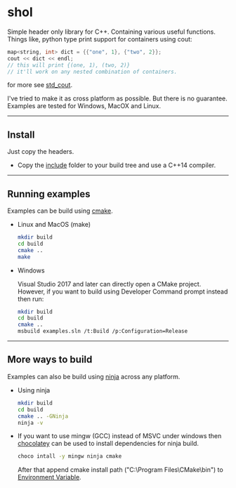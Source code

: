 # shol

Simple header only library for C++. Containing various useful functions. Things like, python type print support for containers using cout:
```cpp
map<string, int> dict = {{"one", 1}, {"two", 2}};
cout << dict << endl;
// this will print {(one, 1), (two, 2)}
// it'll work on any nested combination of containers.
```
for more see [std_cout](examples/std_cout.cpp).

I've tried to make it as cross platform as possible. But there is no guarantee. Examples are tested for Windows, MacOX and Linux.

---

## Install

Just copy the headers.

* Copy the [include](include) folder to your build tree and use a C++14 compiler.

---

## Running examples

Examples can be build using [cmake](https://cmake.org/).

* Linux and MacOS (make)
    ```sh
    mkdir build
    cd build
    cmake ..
    make
    ```

* Windows

    Visual Studio 2017 and later can directly open a CMake project. However, if you want to build using Developer Command prompt instead then run:
    ```sh
    mkdir build
    cd build
    cmake ..
    msbuild examples.sln /t:Build /p:Configuration=Release
    ```
---

## More ways to build

Examples can also be build using [ninja](https://ninja-build.org/) across any platform.

* Using ninja
    ```sh
    mkdir build
    cd build
    cmake .. -GNinja
    ninja -v
    ```

* If you want to use mingw (GCC) instead of MSVC under windows then [chocolatey](https://chocolatey.org/) can be used to install dependencies for ninja build.

    ```sh
    choco intall -y mingw ninja cmake
    ```
    After that append cmake install path ("C:\Program Files\CMake\bin") to [Environment Variable](https://helpdeskgeek.com/windows-10/add-windows-path-environment-variable/).

